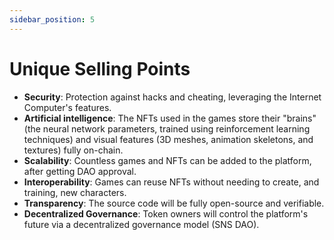 ```yaml
---
sidebar_position: 5
---
```


# Unique Selling Points

- **Security**: Protection against hacks and cheating, leveraging the Internet Computer's features.
- **Artificial intelligence**: The NFTs used in the games store their "brains" (the neural network parameters, trained using reinforcement learning techniques) and visual features (3D meshes, animation skeletons, and textures) fully on-chain.
- **Scalability**: Countless games and NFTs can be added to the platform, after getting DAO approval.
- **Interoperability**: Games can reuse NFTs without needing to create, and training, new characters.
- **Transparency**: The source code will be fully open-source and verifiable.
- **Decentralized Governance**: Token owners will control the platform's future via a decentralized governance model (SNS DAO).

